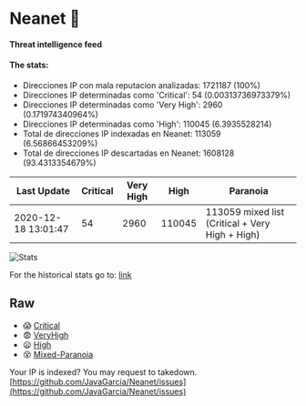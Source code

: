 # Neanet :hocho:
#### Threat intelligence feed
#### The stats:

- Direcciones IP con mala reputacion analizadas: 1721187 (100%)
- Direcciones IP determinadas como 'Critical':  54 (0.00313736973379%)
- Direcciones IP determinadas como 'Very High':  2960 (0.171974340964%)
- Direcciones IP determinadas como 'High':  110045 (6.3935528214)
- Total de direcciones IP indexadas en Neanet:  113059 (6.56866453209%)
- Total de direcciones IP descartadas en Neanet:  1608128 (93.4313354679%)

| Last Update | Critical | Very High | High | Paranoia |
| --- | --- | --- | --- | --- |
| 2020-12-18 13:01:47 | 54 | 2960 | 110045 | 113059 mixed list (Critical + Very High + High)|

![Stats](https://docs.google.com/spreadsheets/d/e/2PACX-1vSnaNMIXVabIpDJjufMlzH7poXnshF3mgd8Is1g9ytUEzVsP5my4Trn8f-xkoLLQ38xpL3HtmUexLo6/pubchart?oid=501124687&format=image)

For the historical stats go to: [link](/stats.csv)
## Raw
- :scream: [Critical](https://raw.githubusercontent.com/JavaGarcia/Neanet/master/blacklists/neanet_critical.txt)
- :fearful: [VeryHigh](https://raw.githubusercontent.com/JavaGarcia/Neanet/master/blacklists/neanet_veryHigh.txtt)
- :frowning: [High](https://raw.githubusercontent.com/JavaGarcia/Neanet/master/blacklists/neanet_high.txt)
- :dizzy_face: [Mixed-Paranoia](https://raw.githubusercontent.com/JavaGarcia/Neanet/master/blacklists/neanet_all.txt)


Your IP is indexed? You may request to takedown. [https://github.com/JavaGarcia/Neanet/issues](https://github.com/JavaGarcia/Neanet/issues)














































































































































































































































































































































































































































































































































































































































































































































































































































































































































































































































































































































































































































































































































































































































































































































































































































































































































































































































































































































































































































































































































































































































































































































































































































































































































































































































































































































































































































































































































































